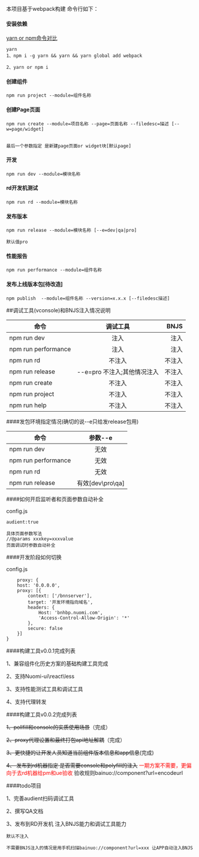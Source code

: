 本项目基于webpack构建  命令行如下：


#### 安装依赖

[yarn or npm命令对比](http://www.wemlion.com/2016/npm-vs-yarn-cheat-sheet/)

	yarn
	1、npm i -g yarn && yarn && yarn global add webpack

	2、yarn or npm i


#### 创建组件

	npm run project --module=组件名称

#### 创建Page页面

	npm run create --module=项目名称 --page=页面名称 --filedesc=描述 [--w=page/widget]


	最后一个参数指定 是新建page页面or widget块[默认page]

#### 开发
	npm run dev --module=模块名称

#### rd开发机测试

	npm run rd --module=模块名称

#### 发布版本

	npm run release --module=模块名称 [--e=dev|qa|pro]

	默认值pro

#### 性能报告
    npm run performance --module=组件名称

#### 发布上线版本包[待改造]

	npm publish  --module=组件名称 --version=x.x.x [--filedesc描述]


##调试工具(vconsole)和BNJS注入情况说明


| 命令        |  调试工具        | BNJS |
| ------------- |:-------------:| -----:|
| npm run dev |  注入| 注入 |
| npm run performance| 注入   | 注入  |
| npm run rd | 不注入    |   不注入 |
| npm run release |--e=pro 不注入;其他情况注入|   不注入 |
| npm run create | 不注入    |   不注入 |
| npm run project | 不注入    |   不注入 |
| npm run help | 不注入    |   不注入 |



####发包环境指定情况(确切的说--e只给发release包用)


| 命令        |  参数--e        |
| ------------- |:-------------:|
| npm run dev |  无效 |
| npm run performance|无效|   
| npm run rd | 无效   |  
| npm run release | 有效[dev\pro\qa] |


####如何开启监听者和页面参数自动补全

config.js

	audient:true

	具体页面参数写法
	//@params xxxkey=xxxvalue
	页面调试时参数自动补全

####开发阶段如何切换

config.js
		
		proxy: {
        host: '0.0.0.0',
        proxy: [{
            context: ['/bnnserver'],
            target: '开发环境指向域名',
            headers: {
                Host: 'bnhbp.nuomi.com',
                'Access-Control-Allow-Origin': '*'
            },
            secure: false
        }]
    }
####构建工具v0.0.1完成列表

1、兼容组件化历史方案的基础构建工具完成

2、支持Nuomi-ui\react\less

3、支持性能测试工具和调试工具

4、支持代理转发


####构建工具v0.0.2完成列表

<del>1、pollfill和console的实质使用场景</del>（完成）

<del>2、proxy代理设置和最终打包api地址解耦</del>（完成）

<del>3、更快捷的让开发人员知道当前组件版本信息和app信息</del>(完成)

<del>4、 发布到rd机器指定 是否需要console和polyfill的注入</del>
<font color=red>一期方案不需要，更偏向于去rd机器给pm和ue验收</font>
验收规则bainuo://component?url=encodeurl

####todo项目

1、完善audient扫码调试工具

2、撰写QA文档

3、发布到RD开发机 注入BNJS能力和调试工具能力


	默认不注入

	不需要BNJS注入的情况是用手机扫描bainuo://component?url=xxx 让APP自动注入BNJS



